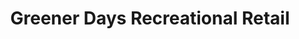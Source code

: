 ---
title: "Greener Days Recreational Retail"
url: /breckenridge/greener-days-recreational-retail/
shop: cannabis
---